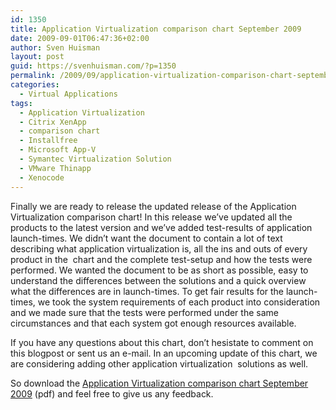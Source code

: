 ```yaml
---
id: 1350
title: Application Virtualization comparison chart September 2009
date: 2009-09-01T06:47:36+02:00
author: Sven Huisman
layout: post
guid: https://svenhuisman.com/?p=1350
permalink: /2009/09/application-virtualization-comparison-chart-september-2009/
categories:
  - Virtual Applications
tags:
  - Application Virtualization
  - Citrix XenApp
  - comparison chart
  - Installfree
  - Microsoft App-V
  - Symantec Virtualization Solution
  - VMware Thinapp
  - Xenocode
---
```

Finally we are ready to release the updated release of the Application Virtualization comparison chart! In this release we&#8217;ve updated all the products to the latest version and we&#8217;ve added test-results of application launch-times. We didn&#8217;t want the document to contain a lot of text describing what application virtualization is, all the ins and outs of every product in the  chart and the complete test-setup and how the tests were performed. We wanted the document to be as short as possible, easy to understand the differences between the solutions and a quick overview what the differences are in launch-times. <!--more-->To get fair results for the launch-times, we took the system requirements of each product into consideration and we made sure that the tests were performed under the same circumstances and that each system got enough resources available.

If you have any questions about this chart, don&#8217;t hesistate to comment on this blogpost or sent us an e-mail. In an upcoming update of this chart, we are considering adding other application virtualization  solutions as well.

So download the <a title="Application Virtualization comparison chart" href="https://svenhuisman.com/wp-content/uploads/2009/08/ApplicationVirtCompChart2009.pdf" target="_blank">Application Virtualization comparison chart September 2009</a> (pdf) and feel free to give us any feedback.
